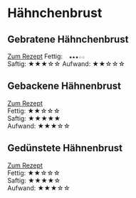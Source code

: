 # Hähnchenbrust

## Gebratene Hähnchenbrust
[Zum Rezept](Gebratene_Haehnchenbrust.md)
Fettig:`  ★★★☆☆`\
Saftig:  ★★★☆☆
Aufwand: ★★☆☆☆

## Gebackene Hähnenbrust
[Zum Rezept](Gebackene_Haehnchenbrust.md)\
Fettig:  ★★☆☆☆\
Saftig:  ★★★★★\
Aufwand: ★★★☆☆

## Gedünstete Hähnenbrust
[Zum Rezept](Geduenstete_Haehnchenbrust.md)\
Fettig:  ★★☆☆☆\
Saftig:  ★★★★☆\
Aufwand: ★★★☆☆


